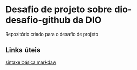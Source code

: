 # Desafio de projeto sobre dio-desafio-github da DIO
Repositório criado para o desafio de projeto

## Links úteis
[sintaxe básica markdaw](https://www.markdownguide.org/tools/mkdocs/)
